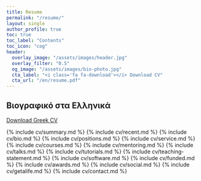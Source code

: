 ```yaml
---
title: Resume
permalink: "/resume/"
layout: single
author_profile: true
toc: true
toc_label: "Contents"
toc_icon: "cog"
header:
  overlay_image: "/assets/images/header.jpg"
  overlay_filter: "0.5"
  og_image: "/assets/images/bio-photo.jpg"
  cta_label: "<i class='fa fa-download'></i> Download CV"
  cta_url: "/en/resume.pdf"
---
```


## Βιογραφικό στα Ελληνικά

[Download Greek CV](/gr/resume.pdf)

{% include cv/summary.md %}
{% include cv/recent.md %}
{% include cv/bio.md %}
{% include cv/positions.md %}
{% include cv/service.md %}
{% include cv/courses.md %}
{% include cv/mentoring.md %}
{% include cv/talks.md %}
{% include cv/tutorials.md %}
{% include cv/teaching-statement.md %}
{% include cv/software.md %}
{% include cv/funded.md %}
{% include cv/awards.md %}
{% include cv/social.md %}
{% include cv/getalife.md %}
{% include cv/contact.md %}
